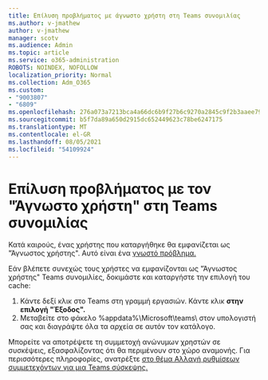 ```yaml
---
title: Επίλυση προβλήματος με άγνωστο χρήστη στη Teams συνομιλίας
ms.author: v-jmathew
author: v-jmathew
manager: scotv
ms.audience: Admin
ms.topic: article
ms.service: o365-administration
ROBOTS: NOINDEX, NOFOLLOW
localization_priority: Normal
ms.collection: Adm_O365
ms.custom:
- "9003807"
- "6809"
ms.openlocfilehash: 276a073a7213bca4a66dc6b9f27b6c9270a2845c9f2b3aaee791ce28f17e9a75
ms.sourcegitcommit: b5f7da89a650d2915dc652449623c78be6247175
ms.translationtype: MT
ms.contentlocale: el-GR
ms.lasthandoff: 08/05/2021
ms.locfileid: "54109924"
---
```

# <a name="resolving-issue-with-unknown-user-in-teams-chat"></a>Επίλυση προβλήματος με τον "Άγνωστο χρήστη" στη Teams συνομιλίας

Κατά καιρούς, ένας χρήστης που καταργήθηκε θα εμφανίζεται ως "Άγνωστος χρήστης". Αυτό είναι ένα [γνωστό πρόβλημα.](https://docs.microsoft.com/microsoftteams/troubleshoot/known-issues/removed-user-appears-as-unknown)

Εάν βλέπετε συνεχώς τους χρήστες να εμφανίζονται ως "Άγνωστος χρήστης" Teams συνομιλίες, δοκιμάστε και καταργήστε την επιλογή του cache:

1.  Κάντε δεξί κλικ στο Teams στη γραμμή εργασιών. Κάντε κλικ **στην επιλογή "Έξοδος".**
2.  Μεταβείτε στο φάκελο %appdata%\Microsoft\teams\ στον υπολογιστή σας και διαγράψτε όλα τα αρχεία σε αυτόν τον κατάλογο.

Μπορείτε να αποτρέψετε τη συμμετοχή ανώνυμων χρηστών σε συσκέψεις, εξασφαλίζοντας ότι θα περιμένουν στο χώρο αναμονής. Για περισσότερες πληροφορίες, ανατρέξτε [στο θέμα Αλλαγή ρυθμίσεων συμμετεχόντων για μια Teams σύσκεψης.](https://support.microsoft.com/office/change-participant-settings-for-a-teams-meeting-53261366-dbd5-45f9-aae9-a70e6354f88e)
